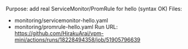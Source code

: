 Purpose: add real ServiceMonitor/PromRule for hello (syntax OK)
Files:
- monitoring/servicemonitor-hello.yaml
- monitoring/promrule-hello.yaml
Run URL:
https://github.com/HirakuArai/vpm-mini/actions/runs/18228494358/job/51905796639
